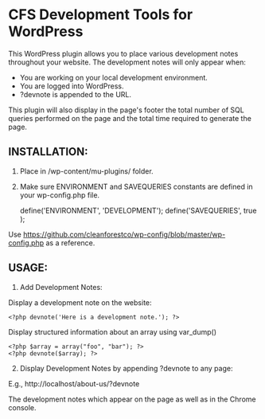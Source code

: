 CFS Development Tools for WordPress
=============

This WordPress plugin allows you to place various development notes throughout your website. The development notes will only appear when:
* You are working on your local development environment.
* You are logged into WordPress.
* ?devnote is appended to the URL.

This plugin will also display in the page's footer the total number of SQL queries performed on the page and the total time required to generate the page.

## INSTALLATION:

1) Place in /wp-content/mu-plugins/ folder.

2) Make sure ENVIRONMENT and SAVEQUERIES constants are defined in your wp-config.php file.

    define('ENVIRONMENT', 'DEVELOPMENT');
    define('SAVEQUERIES', true );

Use https://github.com/cleanforestco/wp-config/blob/master/wp-config.php as a reference.

## USAGE:

1) Add Development Notes:

Display a development note on the website:

    <?php devnote('Here is a development note.'); ?>

Display structured information about an array using var_dump()

    <?php $array = array("foo", "bar"); ?>
    <?php devnote($array); ?>

2) Display Development Notes by appending ?devnote to any page:

E.g., http://localhost/about-us/?devnote

The development notes which appear on the page as well as in the Chrome console.

